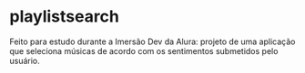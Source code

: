 # playlistsearch
Feito para estudo durante a Imersão Dev da Alura: projeto de uma aplicação que seleciona músicas de acordo com os sentimentos submetidos pelo usuário.
